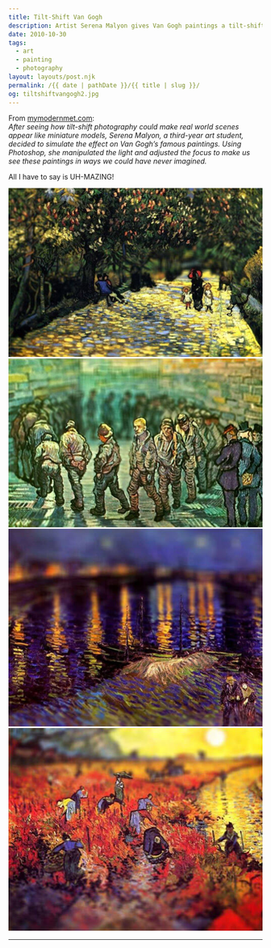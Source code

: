 ```yaml
---
title: Tilt-Shift Van Gogh
description: Artist Serena Malyon gives Van Gogh paintings a tilt-shift treatment.
date: 2010-10-30
tags: 
  - art
  - painting
  - photography
layout: layouts/post.njk
permalink: /{{ date | pathDate }}/{{ title | slug }}/
og: tiltshiftvangogh2.jpg
---
```


From [mymodernmet.com](http://www.mymodernmet.com/profiles/blogs/van-goghs-paintings-get):  
_After seeing how tilt-shift photography could make real world scenes appear like miniature models, Serena Malyon, a third-year art student, decided to simulate the effect on Van Gogh’s famous paintings. Using Photoshop, she manipulated the light and adjusted the focus to make us see these paintings in ways we could have never imagined._

All I have to say is UH-MAZING!

![](/img/tiltshiftvangogh1.jpg)![](/img/tiltshiftvangogh2.jpg)![](/img/tiltshiftvangogh3.jpg)![](/img/tiltshiftvangogh4.jpg)

---
